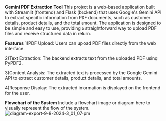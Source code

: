 **Gemini PDF Extraction Tool**
This project is a web-based application built with Streamlit (frontend) and Flask (backend) that uses Google's Gemini API to extract specific information from PDF documents, such as customer details, product details, and the total amount. The application is designed to be simple and easy to use, providing a straightforward way to upload PDF files and receive structured data in return.




**Features**
1)PDF Upload: Users can upload PDF files directly from the web interface.


2)Text Extraction: The backend extracts text from the uploaded PDF using PyPDF2.


3)Content Analysis: The extracted text is processed by the Google Gemini API to extract customer details, product details, and total amounts.


4)Response Display: The extracted information is displayed on the frontend for the user.





**Flowchart of the System**
Include a flowchart image or diagram here to visually represent the flow of the system.
![diagram-export-9-8-2024-3_01_07-pm](https://github.com/user-attachments/assets/30a9aa14-08dc-4e52-b9d6-d6f5c7e986ef)
